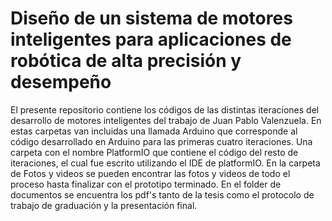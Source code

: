 # Diseño de un sistema de motores inteligentes para aplicaciones de robótica de alta precisión y desempeño

El presente repositorio contiene los códigos de las distintas iteraciones del desarrollo de motores inteligentes del trabajo de Juan Pablo Valenzuela. En estas carpetas van incluidas una llamada Arduino que corresponde al código desarrollado en Arduino para las primeras cuatro iteraciones. Una carpeta con el nombre PlatformIO que contiene el código del resto de iteraciones, el cual fue escrito utilizando el IDE de platformIO. En la carpeta de Fotos y videos se pueden encontrar las fotos y videos de todo el proceso hasta finalizar con el prototipo terminado. En el folder de documentos se encuentra los pdf's tanto de la tesis como el protocolo de trabajo de graduación y la presentación final.

